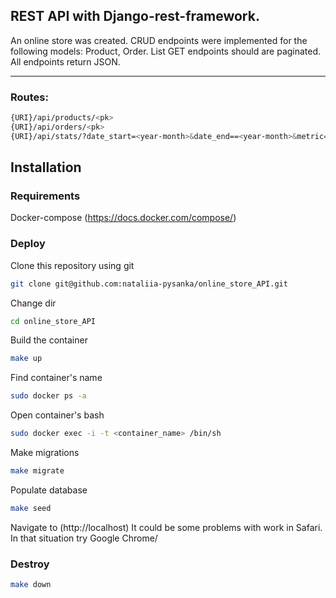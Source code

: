 ## REST API with Django-rest-framework.
An online store  was created. CRUD endpoints were implemented for the following models: Product, Order. 
List GET endpoints should are paginated. All endpoints return JSON. 

____

### Routes:
```bash
{URI}/api/products/<pk>
{URI}/api/orders/<pk>
{URI}/api/stats/?date_start=<year-month>&date_end==<year-month>&metric=<[price|count]>
```

## Installation

### Requirements

Docker-compose (https://docs.docker.com/compose/)

### Deploy


Clone this repository using git
```bash
git clone git@github.com:nataliia-pysanka/online_store_API.git
```
Change dir
```bash
cd online_store_API
```
Build the container
```bash
make up
```
Find container's name
```bash
sudo docker ps -a
```
Open container's bash
```bash
sudo docker exec -i -t <container_name> /bin/sh
```
Make migrations
```bash
make migrate
```
Populate database
```bash
make seed
```
Navigate to (http://localhost)
It could be some problems with work in Safari. In that situation try Google Chrome/


### Destroy

```bash
make down
```

